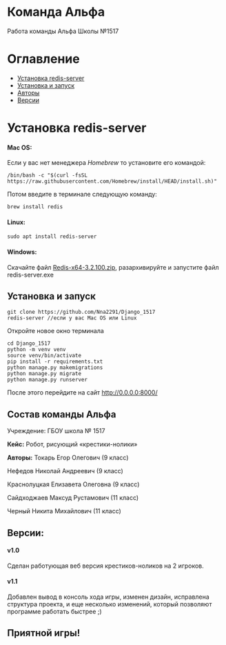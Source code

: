 # Команда Альфа

Работа команды Альфа Школы №1517
# Оглавление
- [Установка redis-server](https://github.com/Nna2291/Django_1517#установка-redis-server)
- [Установка и запуск](https://github.com/Nna2291/Django_1517#установка-и-запуск)
- [Авторы](https://github.com/Nna2291/Django_1517#состав-команды-альфа)
- [Версии](https://github.com/Nna2291/Django_1517#версии)
# Установка redis-server
#### Mac OS:
Если у вас нет менеджера *Homebrew* то установите его командой:
```
/bin/bash -c "$(curl -fsSL https://raw.githubusercontent.com/Homebrew/install/HEAD/install.sh)"
```
Потом введите в терминале следующую команду:
```
brew install redis
```
#### Linux:

```
sudo apt install redis-server
```

#### Windows:
Скачайте файл [Redis-x64-3.2.100.zip](https://github.com/MSOpenTech/redis/releases/download/win-3.2.100/Redis-x64-3.2.100.zip), разархивируйте и запустите файл redis-server.exe
## Установка и запуск
```
git clone https://github.com/Nna2291/Django_1517
redis-server //если у вас Mac OS или Linux
```
Откройте новое окно терминала
```
cd Django_1517
python -m venv venv
source venv/bin/activate
pip install -r requirements.txt
python manage.py makemigrations
python manage.py migrate
python manage.py runserver
```

После этого перейдите на сайт http://0.0.0.0:8000/

## Состав команды Альфа
Учреждение:
ГБОУ школа № 1517

**Кейс:**
Робот, рисующий «крестики-нолики»

**Авторы:**
Токарь Егор Олегович (9 класс)

Нефедов Николай Андреевич (9 класс)

Краснолуцкая Елизавета Олеговна (9 класс)

Сайдходжаев Максуд Рустамович (11 класс)

Черный Никита Михайлович (11 класс)
## Версии:
#### v1.0 
Сделан работующая веб версия крестиков-ноликов на 2 игроков.
#### v1.1
Добавлен вывод в консоль хода игры, изменен дизайн, исправлена структура проекта,
и еще несколько изменений, который позволяют программе работать быстрее ;)
## Приятной игры!
